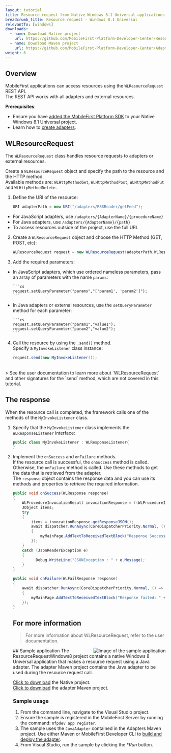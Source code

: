 ```yaml
---
layout: tutorial
title: Resource request from Native Windows 8.1 Universal applications
breadcrumb_title: Resource request - Windows 8.1 Universal
relevantTo: [windows]
downloads:
  - name: Download Native project
    url: https://github.com/MobileFirst-Platform-Developer-Center/ResourceRequestWin8
  - name: Download Maven project
    url: https://github.com/MobileFirst-Platform-Developer-Center/Adapters/tree/release80
weight: 6
---
```

## Overview
MobileFirst applications can access resources using the `WLResourceRequest` REST API.  
The REST API works with all adapters and external resources.

**Prerequisites**: 

- Ensure you have [added the MobileFirst Platform SDK](../../adding-the-mfpf-sdk/adding-the-mfpf-sdk-to-windows-8-applications) to your Native Windows 8.1 Universal project.
- Learn how to [create adapters](../../adapters/adapters-overview/).

## WLResourceRequest
The `WLResourceRequest` class handles resource requests to adapters or external resources.

Create a `WLResourceRequest` object and specify the path to the resource and the HTTP method.  
Available methods are: `WLHttpMethodGet`, `WLHttpMethodPost`, `WLHttpMethodPut` and `WLHttpMethodDelete`.

1. Define the URI of the resource:

    ```cs
    URI adapterPath = new URI("/adapters/RSSReader/getFeed");
    ```
 * For JavaScript adapters, use `/adapters/{AdapterName}/{procedureName}`
 * For Java adapters, use `/adapters/{AdapterName}/{path}`
 * To access resources outside of the project, use the full URL

2. Create a `WLResourceRequest` object and choose the HTTP Method (GET, POST, etc):

    ```cs
    WLResourceRequest request = new WLResourceRequest(adapterPath,WLResourceRequest.GET);
    ```
3. Add the required parameters:
  * In JavaScript adapters, which use ordered nameless parameters, pass an array of parameters with the name `params`:

        ```cs
        request.setQueryParameter("params","['param1', 'param2']");
        ```
  * In Java adapters or external resources, use the `setQueryParameter` method for each parameter:

        ```cs
        request.setQueryParameter("param1","value1");
        request.setQueryParameter("param2","value2");
        ```
4. Call the resource by using the `.send()` method.  
Specify a `MyInvokeListener` class instance:

    ```cs
    request.send(new MyInvokeListener());
    ```


</br>
> See the user documentation to learn more about `WLResourceRequest` and other signatures for the `send` method, which are not covered in this tutorial.

##  The response
When the resource call is completed, the framework calls one of the methods of the `MyInvokeListener` class.

1. Specify that the `MyInvokeListener` class implements the `WLResponseListener` interface:

    ```cs
    public class MyInvokeListener : WLResponseListener{
    }
    ```

2. Implement the `onSuccess` and `onFailure` methods.  
If the resource call is successful, the `onSuccess` method is called. Otherwise, the `onFailure` method is called.
Use these methods to get the data that is retrieved from the adapter.  
The `response` object contains the response data and you can use its methods and properties to retrieve the required information.

    ```cs
    public void onSuccess(WLResponse response)
    {
        WLProcedureInvocationResult invocationResponse = ((WLProcedureInvocationResult) response);
        JObject items;
        try
        {
            items = invocationResponse.getResponseJSON();
            await dispatcher.RunAsync(CoreDispatcherPriority.Normal, () =>
            {
                myMainPage.AddTextToReceivedTextBlock("Response Success: " + items.ToString());
            });
        }
        catch (JsonReaderException e)
        {
              Debug.WriteLine("JSONException : " + e.Message);
        }
    }

    public void onFailure(WLFailResponse response)
    {
        await dispatcher.RunAsync(CoreDispatcherPriority.Normal, () =>
        {
            myMainPage.AddTextToReceivedTextBlock("Response failed: " + response.ToString());
        });
    }
    ```

    ## For more information
    > For more information about WLResourceRequest, refer to the user documentation.

    <img alt="Image of the sample application" src="resource-request-success-ios.png" style="float:right"/>
    ## Sample application
    The ResourceRequestWindows8 project contains a native Windows 8 Universal application that makes a resource request using a Java adapter.  
    The adapter Maven project contains the Java adapter to be used during the resource request call.

    [Click to download](https://github.com/MobileFirst-Platform-Developer-Center/ResourceRequestWindows8/tree/release80) the Native project.  
    [Click to download](https://github.com/MobileFirst-Platform-Developer-Center/Adapters/tree/release80) the adapter Maven project.

    ### Sample usage
    1. From the command line, navigate to the Visual Studio project.
    2. Ensure the sample is registered in the MobileFirst Server by running the command: `mfpdev app register`.
    3. The sample uses the `JavaAdapter` contained in the Adapters Maven project. Use either Maven or MobileFirst Developer CLI to [build and deploy the adapter](../../adapters/creating-adapters/).
    4. From Visual Studio, run the sample by clicking the **Run* button.
